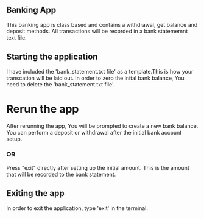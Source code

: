 ## Banking App

This banking app is class based and contains a withdrawal, get balance and deposit methods.
All transactions will be recorded in a bank statememnt text file.

## Starting the application

I have included the 'bank_statement.txt file' as a template.This is how your transcation will be laid out.
In order to zero the inital bank balance, You need to delete the 'bank_statement.txt file'. 

# Rerun the app
After rerunning the app, You will be prompted to create a new bank balance.
You can perform a deposit or withdrawal after the initial bank account setup.

### OR
Press "exit" directly after setting up the initial amount.
This is the amount that will be recorded to the bank statement.

## Exiting the app

In order to exit the application, type 'exit' in the terminal.

